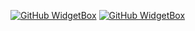 [![GitHub WidgetBox](https://github-widgetbox.vercel.app/api/profile?username=wikomiks&data=followers,repositories,stars,commits)](https://github.com/Jurredr/github-widgetbox)
[![GitHub WidgetBox](https://github-widgetbox.vercel.app/api/skills?names=python,js,cs,cpp&includeNames=true)](https://github.com/Jurredr/github-widgetbox)
